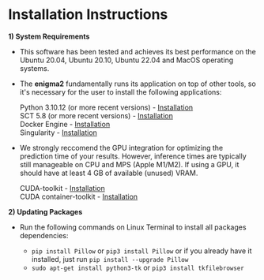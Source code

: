 # Installation Instructions

**1) System Requirements**  

- This software has been tested and achieves its best performance on the Ubuntu 20.04, Ubuntu 20.10, Ubuntu 22.04 and MacOS operating systems.

- The **enigma2** fundamentally runs its application on top of other tools, so it's necessary for the user to install the following applications:
  
  Python 3.10.12 (or more recent versions) - [Installation](https://www.python.org/downloads/)  
  SCT 5.8 (or more recent versions) - [Installation](https://spinalcordtoolbox.com/index.html)  
  Docker Engine - [Installation](https://docs.docker.com/engine/install/ubuntu/)  
  Singularity - [Installation](https://github.com/apptainer/singularity/blob/master/INSTALL.md)  

- We strongly reccomend the GPU integration for optimizing the prediction time of your results. However, inference times are typically still manageable on CPU and MPS (Apple M1/M2). If using a GPU, it should have at least 4 GB of available (unused) VRAM.    
  
  CUDA-toolkit - [Installation](https://developer.nvidia.com/cuda-toolkit-archive)  
  CUDA container-toolkit - [Installation](https://docs.nvidia.com/datacenter/cloud-native/container-toolkit/latest/install-guide.html)

**2) Updating Packages**  

- Run the following commands on Linux Terminal to install all packages dependencies:

  - `pip install Pillow` or `pip3 install Pillow` or if you already have it installed, just run `pip install --upgrade Pillow`
  - `sudo apt-get install python3-tk` or `pip3 install tkfilebrowser`  

  

  

  
